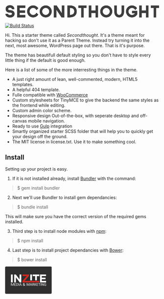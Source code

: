 ![secondthought Logo](https://raw.githubusercontent.com/Jursdotme/secondthought/master/img/logo@2x.png)

[![Build Status](https://travis-ci.org/mgmeyers/sumo.svg?branch=master)](https://travis-ci.org/Jursdotme/secondthought)

Hi. This a starter theme called *Secondthought*. It's a theme meant for hacking so don't use it as a Parent Theme. Instead try turning it into the next, most awesome, WordPress page out there. That is it's purpose.

The theme has beautifull default styling so you don't have to style every little thing if the default is good enough.

Here is a list of some of the more interresting things in the theme.

-	A just right amount of lean, well-commented, modern, HTML5 templates.
-	A helpful 404 template.
-	Fulle compatible with [WooCommerce](http://www.woothemes.com/woocommerce/)
-	Custom stylesheets for TinyMCE to give the backend the same styles as the frontend while editing.
-	Custom admin color scheme.
-	Responsive design Out-of-the-box, with seperate desktop and off-canvas mobile navigation.
-	Ready to use [Gulp](http://gulpjs.com/) integration
-	Smartly organized starter SCSS folder that will help you to quickly get your design off the ground.
-	The MIT license in license.txt. Use it to make something cool.

## Install

Setting up your project is easy.

1. If it is not installed already, install [Bundler](http://bundler.io/) with the command:
> $ gem install bundler

2. Next we'll use Bundler to install gem dependancies:
> $ bundle install

  This will make sure you have the correct version of the required gems installed.

3. Third step is to install node modules with [npm](http://nodejs.org/):
> $ npm install

4. Last step is to install project dependancies with [Bower](http://bower.io/):
> $ bower install

![Inzite Badge](https://raw.githubusercontent.com/Jursdotme/secondthought/master/img/inzite-badge.png)

